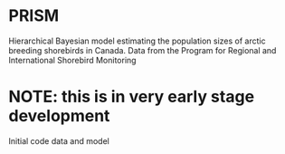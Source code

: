 # PRISM

Hierarchical Bayesian model estimating the population sizes of arctic breeding shorebirds in Canada.
Data from the Program for Regional and International Shorebird Monitoring

# NOTE: this is in very early stage development
Initial code data and model



